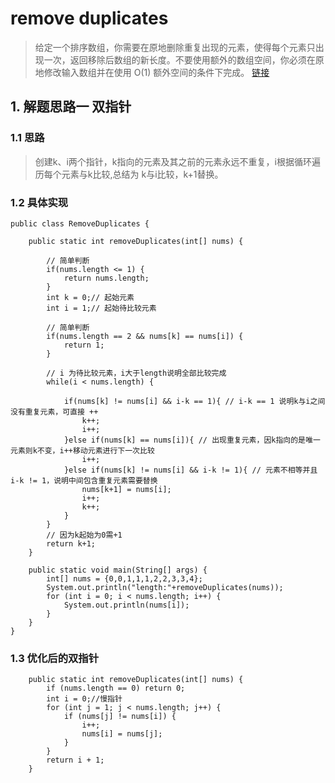 # remove duplicates
> 给定一个排序数组，你需要在原地删除重复出现的元素，使得每个元素只出现一次，返回移除后数组的新长度。不要使用额外的数组空间，你必须在原地修改输入数组并在使用 O(1) 额外空间的条件下完成。
[链接](https://leetcode-cn.com/problems/remove-duplicates-from-sorted-array)
## 1. 解题思路一 双指针
### 1.1 思路
> 创建k、i两个指针，k指向的元素及其之前的元素永远不重复，i根据循环遍历每个元素与k比较,总结为 k与i比较，k+1替换。
### 1.2 具体实现
```
public class RemoveDuplicates {

    public static int removeDuplicates(int[] nums) {

        // 简单判断
        if(nums.length <= 1) {
            return nums.length;
        }
        int k = 0;// 起始元素
        int i = 1;// 起始待比较元素

        // 简单判断
        if(nums.length == 2 && nums[k] == nums[i]) {
            return 1;
        }

        // i 为待比较元素，i大于length说明全部比较完成
        while(i < nums.length) {

            if(nums[k] != nums[i] && i-k == 1){ // i-k == 1 说明k与i之间没有重复元素，可直接 ++
                k++;
                i++;
            }else if(nums[k] == nums[i]){ // 出现重复元素，因k指向的是唯一元素则k不变，i++移动元素进行下一次比较
                i++;
            }else if(nums[k] != nums[i] && i-k != 1){ // 元素不相等并且i-k != 1，说明中间包含重复元素需要替换
                nums[k+1] = nums[i];
                i++;
                k++;
            }
        }
        // 因为k起始为0需+1
        return k+1;
    }

    public static void main(String[] args) {
        int[] nums = {0,0,1,1,1,2,2,3,3,4};
        System.out.println("length:"+removeDuplicates(nums));
        for (int i = 0; i < nums.length; i++) {
            System.out.println(nums[i]);
        }
    }
}
```
### 1.3 优化后的双指针
```
    public static int removeDuplicates(int[] nums) {
        if (nums.length == 0) return 0;
        int i = 0;//慢指针
        for (int j = 1; j < nums.length; j++) {
            if (nums[j] != nums[i]) {
                i++;
                nums[i] = nums[j];
            }
        }
        return i + 1;
    }
```



